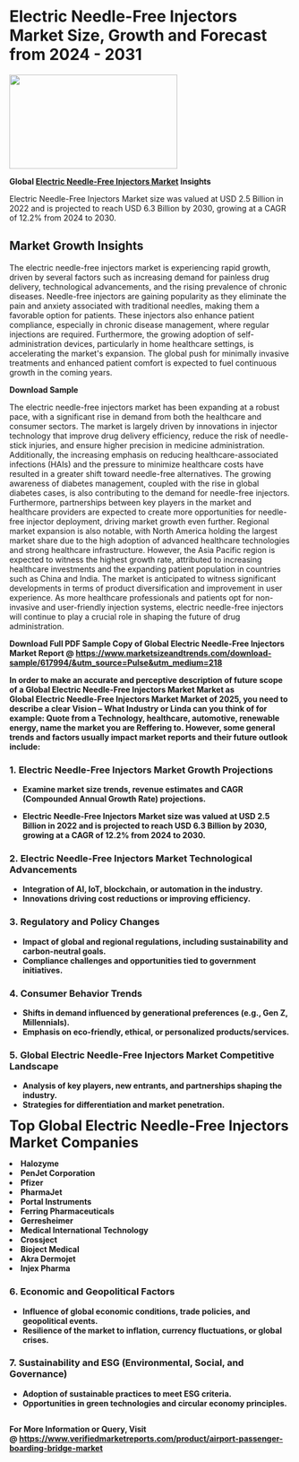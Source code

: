 <H1>Electric Needle-Free Injectors Market Size, Growth and Forecast from 2024 - 2031</H1><img class="aligncenter size-medium wp-image-584254" src="https://thirdeyenews.in/wp-content/uploads/2024/09/Global-Market-Research-300x168.jpeg" alt="" width="300" height="168" /><p><strong>Global&nbsp;<a href="https://www.marketsizeandtrends.com/download-sample/617994/&amp;utm_source=Pulse&amp;utm_medium=218">Electric Needle-Free Injectors Market</a> Insights</strong></p><p>Electric Needle-Free Injectors Market size was valued at USD 2.5 Billion in 2022 and is projected to reach USD 6.3 Billion by 2030, growing at a CAGR of 12.2% from 2024 to 2030.</p><p><h2>Market Growth Insights</h2> <p>The electric needle-free injectors market is experiencing rapid growth, driven by several factors such as increasing demand for painless drug delivery, technological advancements, and the rising prevalence of chronic diseases. Needle-free injectors are gaining popularity as they eliminate the pain and anxiety associated with traditional needles, making them a favorable option for patients. These injectors also enhance patient compliance, especially in chronic disease management, where regular injections are required. Furthermore, the growing adoption of self-administration devices, particularly in home healthcare settings, is accelerating the market's expansion. The global push for minimally invasive treatments and enhanced patient comfort is expected to fuel continuous growth in the coming years.</p> <p><strong>Download Sample</strong></p> <p>The electric needle-free injectors market has been expanding at a robust pace, with a significant rise in demand from both the healthcare and consumer sectors. The market is largely driven by innovations in injector technology that improve drug delivery efficiency, reduce the risk of needle-stick injuries, and ensure higher precision in medicine administration. Additionally, the increasing emphasis on reducing healthcare-associated infections (HAIs) and the pressure to minimize healthcare costs have resulted in a greater shift toward needle-free alternatives. The growing awareness of diabetes management, coupled with the rise in global diabetes cases, is also contributing to the demand for needle-free injectors. Furthermore, partnerships between key players in the market and healthcare providers are expected to create more opportunities for needle-free injector deployment, driving market growth even further. Regional market expansion is also notable, with North America holding the largest market share due to the high adoption of advanced healthcare technologies and strong healthcare infrastructure. However, the Asia Pacific region is expected to witness the highest growth rate, attributed to increasing healthcare investments and the expanding patient population in countries such as China and India. The market is anticipated to witness significant developments in terms of product diversification and improvement in user experience. As more healthcare professionals and patients opt for non-invasive and user-friendly injection systems, electric needle-free injectors will continue to play a crucial role in shaping the future of drug administration.</p> <p><strong></p><p><span class=""><strong>Download Full PDF Sample Copy of Global Electric Needle-Free Injectors Market Report</strong> @ <a href="https://www.marketsizeandtrends.com/download-sample/617994/&amp;utm_source=Pulse&amp;utm_medium=218" target="_blank">https://www.marketsizeandtrends.com/download-sample/617994/&amp;utm_source=Pulse&amp;utm_medium=218</a></span></p><p>In order to make an accurate and perceptive description of future scope of a Global&nbsp;Electric Needle-Free Injectors Market Market as Global&nbsp;Electric Needle-Free Injectors Market Market of 2025, you need to describe a clear Vision &ndash; What Industry or Linda can you think of for example: Quote from a Technology, healthcare, automotive, renewable energy, name the market you are Reffering to. However, some general trends and factors usually impact market reports and their future outlook include:</p><h3>1.&nbsp;<strong>Electric Needle-Free Injectors Market Growth Projections</strong></h3><ul><li>Examine market size trends, revenue estimates and CAGR (Compounded Annual Growth Rate) projections.</li><li><p>Electric Needle-Free Injectors Market size was valued at USD 2.5 Billion in 2022 and is projected to reach USD 6.3 Billion by 2030, growing at a CAGR of 12.2% from 2024 to 2030.</p></li></ul><h3>2.&nbsp;<strong>Electric Needle-Free Injectors Market Technological Advancements</strong></h3><ul><li>Integration of AI, IoT, blockchain, or automation in the industry.</li><li>Innovations driving cost reductions or improving efficiency.</li></ul><h3>3.&nbsp;<strong>Regulatory and Policy Changes</strong></h3><ul><li>Impact of global and regional regulations, including sustainability and carbon-neutral goals.</li><li>Compliance challenges and opportunities tied to government initiatives.</li></ul><h3>4.&nbsp;<strong>Consumer Behavior Trends</strong></h3><ul><li>Shifts in demand influenced by generational preferences (e.g., Gen Z, Millennials).</li><li>Emphasis on eco-friendly, ethical, or personalized products/services.</li></ul><h3>5.&nbsp;<strong>Global Electric Needle-Free Injectors Market Competitive Landscape</strong></h3><ul><li>Analysis of key players, new entrants, and partnerships shaping the industry.</li><li>Strategies for differentiation and market penetration.</li></ul><p data-pm-slice="1 1 []"><span style="color: inherit; font-family: inherit; font-size: 25px;">Top Global Electric Needle-Free Injectors Market Companies</span></p><div class="" data-test-id=""><p><li>Halozyme</li><li> PenJet Corporation</li><li> Pfizer</li><li> PharmaJet</li><li> Portal Instruments</li><li> Ferring Pharmaceuticals</li><li> Gerresheimer</li><li> Medical International Technology</li><li> Crossject</li><li> Bioject Medical</li><li> Akra Dermojet</li><li> Injex Pharma</li></p></div><h3>6.&nbsp;<strong>Economic and Geopolitical Factors</strong></h3><ul><li>Influence of global economic conditions, trade policies, and geopolitical events.</li><li>Resilience of the market to inflation, currency fluctuations, or global crises.</li></ul><h3>7.&nbsp;<strong>Sustainability and ESG (Environmental, Social, and Governance)</strong></h3><ul><li>Adoption of sustainable practices to meet ESG criteria.</li><li>Opportunities in green technologies and circular economy principles.</li></ul><h2><strong style="font-size: 14px;">For More Information or Query, Visit @&nbsp;</strong><a style="background-color: #ffffff; font-size: 14px;" href="https://www.marketsizeandtrends.com/report/electric-needle-free-injectors-market/" target="_blank">https://www.verifiedmarketreports.com/product/airport-passenger-boarding-bridge-market</a></h2>
